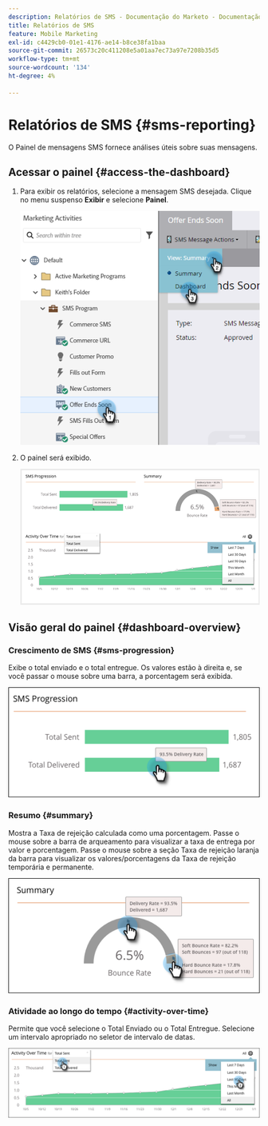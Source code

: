 ```yaml
---
description: Relatórios de SMS - Documentação do Marketo - Documentação do produto
title: Relatórios de SMS
feature: Mobile Marketing
exl-id: c4429cb0-01e1-4176-ae14-b8ce38fa1baa
source-git-commit: 26573c20c411208e5a01aa7ec73a97e7208b35d5
workflow-type: tm+mt
source-wordcount: '134'
ht-degree: 4%

---
```


# Relatórios de SMS {#sms-reporting}

O Painel de mensagens SMS fornece análises úteis sobre suas mensagens.

## Acessar o painel {#access-the-dashboard}

1. Para exibir os relatórios, selecione a mensagem SMS desejada. Clique no menu suspenso **Exibir** e selecione **Painel**.

   ![](assets/sms-reporting-1.png)

1. O painel será exibido.

   ![](assets/sms-reporting-2.png)

## Visão geral do painel {#dashboard-overview}

### Crescimento de SMS {#sms-progression}

Exibe o total enviado e o total entregue. Os valores estão à direita e, se você passar o mouse sobre uma barra, a porcentagem será exibida.

![](assets/sms-reporting-3.png)

### Resumo {#summary}

Mostra a Taxa de rejeição calculada como uma porcentagem. Passe o mouse sobre a barra de arqueamento para visualizar a taxa de entrega por valor e porcentagem. Passe o mouse sobre a seção Taxa de rejeição laranja da barra para visualizar os valores/porcentagens da Taxa de rejeição temporária e permanente.

![](assets/sms-reporting-4.png)

### Atividade ao longo do tempo {#activity-over-time}

Permite que você selecione o Total Enviado ou o Total Entregue. Selecione um intervalo apropriado no seletor de intervalo de datas.

![](assets/sms-reporting-5.png)
